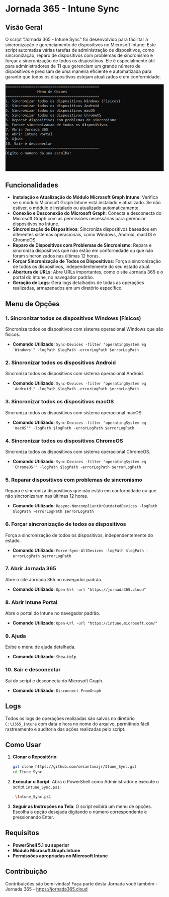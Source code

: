 # Jornada 365 - Intune Sync

## Visão Geral

O script "Jornada 365 - Intune Sync" foi desenvolvido para facilitar a sincronização e gerenciamento de dispositivos no Microsoft Intune. Este script automatiza várias tarefas de administração de dispositivos, como sincronização, reparo de dispositivos com problemas de sincronismo e forçar a sincronização de todos os dispositivos. Ele é especialmente útil para administradores de TI que gerenciam um grande número de dispositivos e precisam de uma maneira eficiente e automatizada para garantir que todos os dispositivos estejam atualizados e em conformidade.

![Menu Intune Sync](https://github.com/sesantanajr/Itune_Sync/blob/main/intune_sync_menu.png)

## Funcionalidades

- **Instalação e Atualização do Módulo Microsoft Graph Intune**: Verifica se o módulo Microsoft Graph Intune está instalado e atualizado. Se não estiver, o módulo é instalado ou atualizado automaticamente.
- **Conexão e Desconexão do Microsoft Graph**: Conecta e desconecta do Microsoft Graph com as permissões necessárias para gerenciar dispositivos no Intune.
- **Sincronização de Dispositivos**: Sincroniza dispositivos baseados em diferentes sistemas operacionais, como Windows, Android, macOS e ChromeOS.
- **Reparo de Dispositivos com Problemas de Sincronismo**: Repara e sincroniza dispositivos que não estão em conformidade ou que não foram sincronizados nas últimas 12 horas.
- **Forçar Sincronização de Todos os Dispositivos**: Força a sincronização de todos os dispositivos, independentemente do seu estado atual.
- **Abertura de URLs**: Abre URLs importantes, como o site Jornada 365 e o portal do Intune, no navegador padrão.
- **Geração de Logs**: Gera logs detalhados de todas as operações realizadas, armazenados em um diretório específico.

## Menu de Opções

### 1. Sincronizar todos os dispositivos Windows (Físicos)

Sincroniza todos os dispositivos com sistema operacional Windows que são físicos.
- **Comando Utilizado**: `Sync-Devices -filter "operatingSystem eq 'Windows'" -logPath $logPath -errorLogPath $errorLogPath`

### 2. Sincronizar todos os dispositivos Android

Sincroniza todos os dispositivos com sistema operacional Android.
- **Comando Utilizado**: `Sync-Devices -filter "operatingSystem eq 'Android'" -logPath $logPath -errorLogPath $errorLogPath`

### 3. Sincronizar todos os dispositivos macOS

Sincroniza todos os dispositivos com sistema operacional macOS.
- **Comando Utilizado**: `Sync-Devices -filter "operatingSystem eq 'macOS'" -logPath $logPath -errorLogPath $errorLogPath`

### 4. Sincronizar todos os dispositivos ChromeOS

Sincroniza todos os dispositivos com sistema operacional ChromeOS.
- **Comando Utilizado**: `Sync-Devices -filter "operatingSystem eq 'ChromeOS'" -logPath $logPath -errorLogPath $errorLogPath`

### 5. Reparar dispositivos com problemas de sincronismo

Repara e sincroniza dispositivos que não estão em conformidade ou que não sincronizaram nas últimas 12 horas.
- **Comando Utilizado**: `Resync-NoncompliantOrOutdatedDevices -logPath $logPath -errorLogPath $errorLogPath`

### 6. Forçar sincronização de todos os dispositivos

Força a sincronização de todos os dispositivos, independentemente do estado.
- **Comando Utilizado**: `Force-Sync-AllDevices -logPath $logPath -errorLogPath $errorLogPath`

### 7. Abrir Jornada 365

Abre o site Jornada 365 no navegador padrão.
- **Comando Utilizado**: `Open-Url -url "https://jornada365.cloud"`

### 8. Abrir Intune Portal

Abre o portal do Intune no navegador padrão.
- **Comando Utilizado**: `Open-Url -url "https://intune.microsoft.com/"`

### 9. Ajuda

Exibe o menu de ajuda detalhada.
- **Comando Utilizado**: `Show-Help`

### 10. Sair e desconectar

Sai do script e desconecta do Microsoft Graph.
- **Comando Utilizado**: `Disconnect-FromGraph`

## Logs

Todos os logs de operações realizadas são salvos no diretório `C:\J365_Intune` com data e hora no nome do arquivo, permitindo fácil rastreamento e auditoria das ações realizadas pelo script.

## Como Usar

1. **Clonar o Repositório**:
   ```sh
   git clone https://github.com/sesantanajr/Itune_Sync.git
   cd Itune_Sync
   ```

2. **Executar o Script**:
   Abra o PowerShell como Administrador e execute o script `Intune_Sync.ps1`:
   ```sh
   .\Intune_Sync.ps1
   ```

3. **Seguir as Instruções na Tela**:
   O script exibirá um menu de opções. Escolha a opção desejada digitando o número correspondente e pressionando Enter.

## Requisitos

- **PowerShell 5.1 ou superior**
- **Módulo Microsoft.Graph.Intune**
- **Permissões apropriadas no Microsoft Intune**

## Contribuição

Contribuições são bem-vindas!
Faça parte desta Jornada você também - Jornada 365 - https://jornada365.cloud
